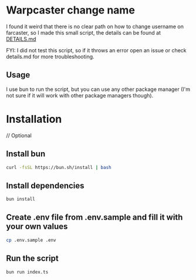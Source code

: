 # Warpcaster change name

I found it weird that there is no clear path on how to change username on farcaster,
so I made this small script, the details can be found at [DETAILS.md](DETAILS.md)

FYI: I did not test this script, so if it throws an error open an issue or check details.md for more troubleshooting.

## Usage

I use bun to run the script, but you can use any other package manager (I'm not sure if it will work with other package managers though).

# Installation

// Optional
## Install bun

```bash
curl -fsSL https://bun.sh/install | bash
```

## Install dependencies

```bash
bun install
```

## Create .env file from .env.sample and fill it with your own values

```bash
cp .env.sample .env
```

## Run the script

```bash
bun run index.ts
```

